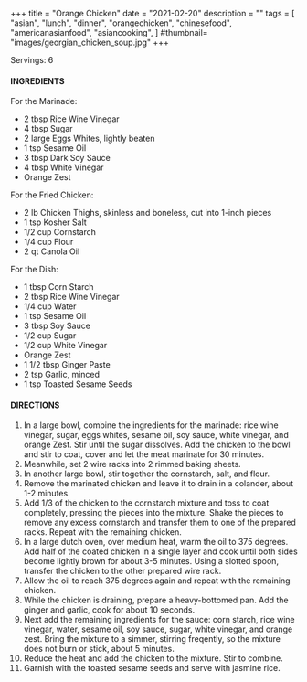 +++
title = "Orange Chicken"
date = "2021-02-20"
description = ""
tags = [
    "asian",
    "lunch",
    "dinner",
    "orangechicken",
    "chinesefood",
    "americanasianfood", 
    "asiancooking",
]
#thumbnail= "images/georgian_chicken_soup.jpg"
+++

Servings: 6 <!--more-->

#### INGREDIENTS 

For the Marinade:

* 2 tbsp Rice Wine Vinegar
* 4 tbsp Sugar
* 2 large Eggs Whites, lightly beaten
* 1 tsp Sesame Oil
* 3 tbsp Dark Soy Sauce
* 4  tbsp White Vinegar
* Orange Zest 

For the Fried Chicken:

* 2 lb Chicken Thighs, skinless and boneless, cut into 1-inch pieces
* 1 tsp Kosher Salt
* 1/2 cup Cornstarch
* 1/4 cup Flour
* 2 qt Canola Oil

For the Dish:

* 1 tbsp Corn Starch
* 2 tbsp Rice Wine Vinegar
* 1/4 cup Water
* 1 tsp Sesame Oil
* 3 tbsp Soy Sauce
* 1/2 cup Sugar
* 1/2 cup White Vinegar
* Orange Zest 
* 1 1/2 tbsp Ginger Paste
* 2 tsp Garlic, minced
* 1 tsp Toasted Sesame Seeds 

#### DIRECTIONS 

1. In a large bowl, combine the ingredients for the marinade: rice wine vinegar, sugar, eggs whites, sesame oil, soy sauce, white vinegar, and orange Zest. Stir until the sugar dissolves. Add the chicken to the bowl and stir to coat, cover and let the meat marinate for 30 minutes.
2. Meanwhile, set 2 wire racks into 2 rimmed baking sheets.
3. In another large bowl, stir together the cornstarch, salt, and flour.
4. Remove the marinated chicken and leave it to drain in a colander, about 1-2 minutes.
5. Add 1/3 of the chicken to the cornstarch mixture and toss to coat completely, pressing the pieces into the mixture. Shake the pieces to remove any excess cornstarch and transfer them to one of the prepared racks. Repeat with the remaining chicken.
6. In a large dutch oven, over medium heat, warm the oil to 375 degrees. Add half of the coated chicken in a single layer and cook until both sides become lightly brown for about 3-5 minutes. Using a slotted spoon, transfer the chicken to the other prepared wire rack.
7. Allow the oil to reach 375 degrees again and repeat with the remaining chicken. 
8. While the chicken is draining, prepare a heavy-bottomed pan. Add the ginger and garlic, cook for about 10 seconds.
9. Next add the remaining ingredients for the sauce: corn starch, rice wine vinegar, water, sesame oil, soy sauce, sugar, white vinegar, and orange zest. Bring the mixture to a simmer, stirring freqently, so the mixture does not burn or stick, about 5 minutes. 
10. Reduce the heat and add the chicken to the mixture. Stir to combine.
11. Garnish with the toasted sesame seeds and serve with jasmine rice. 
